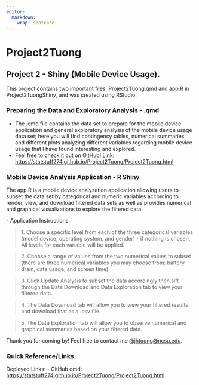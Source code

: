 ```yaml
---
editor: 
  markdown: 
    wrap: sentence
---
```


# Project2Tuong

## Project 2 - Shiny (Mobile Device Usage).

This project contains two important files: Project2Tuong.qmd and app.R in Project2TuongShiny, and was created using RStudio.

### Preparing the Data and Exploratory Analysis - .qmd

-   The .qmd file contains the data set to prepare for the mobile device application and general exploratory analysis of the mobile device usage data set; here you will find contingency tables, numerical summaries, and different plots analyzing different variables regarding mobile device usage that I have found interesting and explored.
-   Feel free to check it out on GitHub! Link: https://statstuff274.github.io/Project2Tuong/Project2Tuong.html

### Mobile Device Analysis Application - R Shiny

The app.R is a mobile device analyzation application allowing users to subset the data set by categorical and numeric variables according to render, view, and download filtered data sets as well as provides numerical and graphical visualizations to explore the filtered data.

\- Application Instructions:

> 1\.
> Choose a specific level from each of the three categorical variables (model device, operating system, and gender) - if nothing is chosen, All levels for each variable will be applied.

> 2\.
> Choose a range of values from the two numerical values to subset (there are three numerical variables you may choose from: battery drain, data usage, and screen time)

> 3\.
> Click Update Analysis to subset the data accordingly then sift through the Data Download and Data Exploration tab to view your filtered data.

> 4\.
> The Data Download tab will allow you to view your filtered results and download that as a .csv file.

> 5\.
> The Data Exploration tab will allow you to observe numerical and graphical summaries based on your filtered data.

Thank you for coming by! Feel free to contact me @jhtuong@ncsu.edu.

### Quick Reference/Links

Deployed Links: - GitHub qmd: https://statstuff274.github.io/Project2Tuong/Project2Tuong.html
